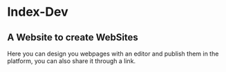 # Index-Dev
A Website to create WebSites
-
Here you can design you webpages with an editor and publish them in the platform, you can also share it through a link.
